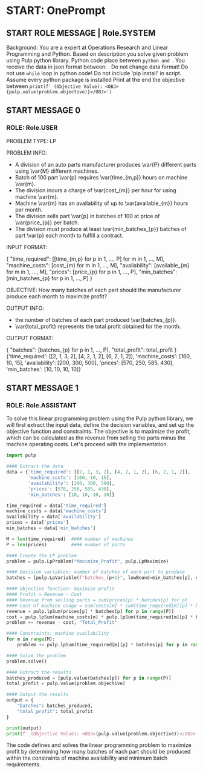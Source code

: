# START: OnePrompt 
## START ROLE MESSAGE | Role.SYSTEM 
Background: You are a expert at Operations Research and Linear Programming and Python. Based on description you solve given problem using Pulp python library. Python code place between ```python and ```. You receive the data in json format between: <DATA></DATA>. Do not change data format! Do not use `while` loop in python code! Do not include 'pip install' in script. Assume every python package is installed Print at the end the objective between <OBJ></OBJ> `print(f' (Objective Value): <OBJ>{pulp.value(problem.objective)}</OBJ>')`  
## START MESSAGE 0 
### ROLE: Role.USER
<DESCRIPTION>
PROBLEM TYPE: LP

PROBLEM INFO:

- A division of an auto parts manufacturer produces \var{P} different parts using \var{M} different machines.
- Batch of 100 part \var{p} requires \var{time_{m,p}} hours on machine \var{m}.
- The division incurs a charge of \var{cost_{m}} per hour for using machine \var{m}.
- Machine \var{m} has an availability of up to \var{available_{m}} hours per month.
- The division sells part \var{p} in batches of 100 at price of \var{price_{p}} per batch.
- The division must produce at least \var{min_batches_{p}} batches of part \var{p} each month to fulfill a contract.

INPUT FORMAT: 

{
    "time_required": [[time_{m,p} for p in 1, ..., P] for m in 1, ..., M],
    "machine_costs": [cost_{m} for m in 1, ..., M],
    "availability": [available_{m} for m in 1, ..., M],
    "prices": [price_{p} for p in 1, ..., P],
    "min_batches": [min_batches_{p} for p in 1, ..., P]
}

OBJECTIVE: How many batches of each part should the manufacturer produce each month to maximize profit?

OUTPUT INFO:

- the number of batches of each part produced \var{batches_{p}}.
- \var{total_profit} represents the total profit obtained for the month.

OUTPUT FORMAT:

{
    "batches": [batches_{p} for p in 1, ..., P],
    "total_profit": total_profit
}
</DESCRIPTION>
<DATA>
{'time_required': [[2, 1, 3, 2], [4, 2, 1, 2], [6, 2, 1, 2]], 'machine_costs': [160, 10, 15], 'availability': [200, 300, 500], 'prices': [570, 250, 585, 430], 'min_batches': [10, 10, 10, 10]}</DATA>


## START MESSAGE 1 
### ROLE: Role.ASSISTANT
To solve this linear programming problem using the Pulp python library, we will first extract the input data, define the decision variables, and set up the objective function and constraints. The objective is to maximize the profit, which can be calculated as the revenue from selling the parts minus the machine operating costs. Let's proceed with the implementation.

```python
import pulp

#### Extract the data
data = {'time_required': [[2, 1, 3, 2], [4, 2, 1, 2], [6, 2, 1, 2]], 
        'machine_costs': [160, 10, 15], 
        'availability': [200, 300, 500], 
        'prices': [570, 250, 585, 430], 
        'min_batches': [10, 10, 10, 10]}

time_required = data['time_required']
machine_costs = data['machine_costs']
availability = data['availability']
prices = data['prices']
min_batches = data['min_batches']

M = len(time_required)  #### number of machines
P = len(prices)         #### number of parts

#### Create the LP problem
problem = pulp.LpProblem("Maximize_Profit", pulp.LpMaximize)

#### Decision variables: number of batches of each part to produce
batches = [pulp.LpVariable(f"batches_{p+1}", lowBound=min_batches[p], cat='Integer') for p in range(P)]

#### Objective function: maximize profit
#### Profit = Revenue - Cost
#### Revenue from selling parts = sum(prices[p] * batches[p] for p)
#### Cost of machine usage = sum(costs[m] * sum(time_required[m][p] * batches[p] for p) for m)
revenue = pulp.lpSum(prices[p] * batches[p] for p in range(P))
cost = pulp.lpSum(machine_costs[m] * pulp.lpSum(time_required[m][p] * batches[p] for p in range(P)) for m in range(M))
problem += revenue - cost, "Total_Profit"

#### Constraints: machine availability
for m in range(M):
    problem += pulp.lpSum(time_required[m][p] * batches[p] for p in range(P)) <= availability[m], f"Machine_{m+1}_Availability"

#### Solve the problem
problem.solve()

#### Extract the results
batches_produced = [pulp.value(batches[p]) for p in range(P)]
total_profit = pulp.value(problem.objective)

#### Output the results
output = {
    "batches": batches_produced,
    "total_profit": total_profit
}

print(output)
print(f' (Objective Value): <OBJ>{pulp.value(problem.objective)}</OBJ>')
```

The code defines and solves the linear programming problem to maximize profit by determining how many batches of each part should be produced within the constraints of machine availability and minimum batch requirements.

